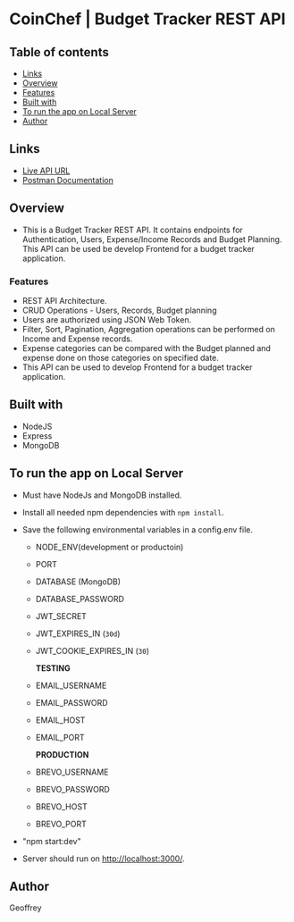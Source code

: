 # CoinChef | Budget Tracker REST API

## Table of contents

- [Links](#links)
- [Overview](#overview)
- [Features](#features)
- [Built with](#built-with)
- [To run the app on Local Server](#to-run-the-app-on-local-server)
- [Author](#author)

## Links

- [Live API URL](https://api-coinchef.cyclic.cloud/)
- [Postman Documentation](https://documenter.getpostman.com/view/26849144/2s9Y5SWRGR)

## Overview

- This is a Budget Tracker REST API. It contains endpoints for Authentication, Users, Expense/Income Records and Budget Planning. This API can be used be develop Frontend for a budget tracker application.

### Features

- REST API Architecture.
- CRUD Operations - Users, Records, Budget planning
- Users are authorized using JSON Web Token.
- Filter, Sort, Pagination, Aggregation operations can be performed on Income and Expense records.
- Expense categories can be compared with the Budget planned and expense done on those categories on specified date.
- This API can be used to develop Frontend for a budget tracker application.

## Built with

- NodeJS
- Express
- MongoDB

## To run the app on Local Server

- Must have NodeJs and MongoDB installed.
- Install all needed npm dependencies with `npm install`.
- Save the following environmental variables in a config.env file.

  - NODE_ENV(development or productoin)
  - PORT
  - DATABASE (MongoDB)
  - DATABASE_PASSWORD
  - JWT_SECRET
  - JWT_EXPIRES_IN (`30d`)
  - JWT_COOKIE_EXPIRES_IN (`30`)

    **TESTING**

  - EMAIL_USERNAME
  - EMAIL_PASSWORD
  - EMAIL_HOST
  - EMAIL_PORT

    **PRODUCTION**

  - BREVO_USERNAME
  - BREVO_PASSWORD
  - BREVO_HOST
  - BREVO_PORT

- "npm start:dev"
- Server should run on [http://localhost:3000/](http://localhost:3000/).

## Author

Geoffrey
